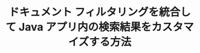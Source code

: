 ---
############################# Static ############################
layout: "auto-gen-gist"
draft: false
path: "ja/search/java/filters/tsv/"
otherformats: PDF DOC DOT DOCX DOCM DOTX DOTM TXT ODT OTT RTF XLS XLT XLSX XLSM XLSB XLTX XLTM XLA XLAM ODS OTS CSV XML PPT PPS POT PPTX PPTM POTX POTM PPSX PPSM ODP PST OST EML EMLX MSG ONE ZIP XHTML MHTML MD CHM EPUB  FB2 

############################# Head ############################
head_title: "Java API 経由で検索結果に TSV ドキュメント フィルタリングを統合しますか?"
head_description: "GroupDocs.Search Java API は、ソフトウェア開発者が TSV ドキュメント検索機能を追加し、ドキュメント フィルタリングを適用して Java API を介して検索結果をカスタマイズするのに役立ちます。"

############################# Header ############################
title: "ドキュメント フィルタリングを統合して Java アプリ内の検索結果をカスタマイズする方法"
description: "GroupDocs.Search Java API を使用すると、プログラマーは高度な TSV ドキュメント検索機能を統合したり、Java アプリでドキュメント フィルタリングを設定して検索結果をカスタマイズしたりできます。"

######################### Download Button #######################
button:
    enable: true

############################# About ############################
about:
    enable: true
    title: "ドキュメント フィルタリングを統合して Java アプリ内の検索結果をカスタマイズする方法"
    content: |
       ドキュメント フィルタリングは、ソフトウェア アプリケーションがドキュメントを検索および取得できるようにする非常に便利なアクティビティです。これにより、ユーザーがインデックス付きドキュメントのテキストに入力した関連する一連の単語が検索されます。フィルターには、レコードの選択に使用される基準を定義する一連のルールが含まれています。ドキュメント フィルタリングにより、ユーザーは検索を特定のセクションまたは特定のドキュメント タイプに限定したり、結果をナビゲートして探しているものを見つけたりすることができます。 GroupDocs.Search for Java は、機能豊富な高性能ドキュメント インデックス作成および検索 API であり、ソフトウェア開発者は、最も一般的なドキュメント ファイル形式のテキスト インデックス作成および検索を実行できるアプリケーションを作成できます。 PDF、HTML、Outlook 電子メール、Microsoft Office Word、Excel ワークシート、PowerPoint プレゼンテーション、Outlook MSG、PST などのさまざまなドキュメント タイプを完全にサポートします。ファイルパスフィルター、ファイル拡張子フィルター、属性フィルターなど、ユーザーが検索結果をカスタマイズするために使用できるさまざまな種類のファイラーがあります。

############################# content ############################
steps:
    enable: true
    block:
    - title_left: "Java 経由で TSV ドキュメントを検索する際にドキュメント フィルタを適用する"
      content_left: |
       GroupDocs.Search Java API は、ソフトウェア開発者が Java API を使用して検索機能を備えた強力なアプリケーションを作成するのに役立ちます。 以下の Java コード例は、わずか数行のコードでさまざまな種類のドキュメントを検索するためのドキュメント フィルタを適用する方法を示しています。

      title_right: "TSV文書検索時の文書フィルター設定"
      content_right: |
       * 最初に、インデックス フォルダーとドキュメント フォルダーへのパスを指定する必要があります。
       * [Index](https://apireference.groupdocs.com/search/java/com.groupdocs.search/Index#Index(java.lang.String)) クラスのインスタンスを呼び出して、指定したフォルダにインデックスを作成する
       * [add](https://apireference.groupdocs.com/search/java/com.groupdocs.search/Index#add(java.lang.String)) メソッドを呼び出して、指定したフォルダーからドキュメントのインデックスを作成する
       * [earchOptions](https://apireference.groupdocs.com/search/java/com.groupdocs.search.options/SearchOptions) クラスを呼び出して検索オプション オブジェクトを作成する
       * [setSearchDocumentFilter](https://apireference.groupdocs.com/search/java/com.groupdocs.search.options/SearchOptions#setSearchDocumentFilter(com.groupdocs.search.options.ISearchDocumentFilter)) メソッドを呼び出して、ドキュメント フィルターを設定します。
       * 検索を開始し、見つかった場合はテキスト ドキュメントを表示します
        
      gisthash: "6ad4038623777576484491239ce17125"
      gistfile: "set_document_filter_in_search_java.java"

    - title_left: "検索ドキュメント フィルターを組み合わせて Java 経由で複合フィルターを作成する"
      content_left: |
        GroupDocs.Search for Java を使用すると、ソフトウェア プログラマーは高度な検索機能を追加し、Java アプリケーション内のドキュメント検索にカスタム フィルターを適用できます。 ユーザーは、さまざまな種類の検索フィルターを組み合わせて、複合フィルターを作成できます。 次の Java コードは、検索ドキュメント フィルターを組み合わせて、ブール演算子 AND、OR、NOT などを使用して複合フィルターを作成する方法を、わずか数行のコードで示しています。

      title_right: "TSV ファイルを検索する複合フィルタを作成"
      content_right: |
       * 最初に、インデックス フォルダーとドキュメント フォルダーへのパスを指定する必要があります。
       * 絶対パスに「Einstein」という単語が含まれるすべての FB2 および EPUB ドキュメントを返す AND 複合フィルタを作成する
       * [SearchDocumentFilter](https://apireference.groupdocs.com/search/java/com.groupdocs.search.options/SearchOptions#setSearchDocumentFilter(com.groupdocs.search.options.ISearchDocumentFilter)) を呼び出して、filter1 を作成します。
       * [SearchDocumentFilter](https://apireference.groupdocs.com/search/java/com.groupdocs.search.options/SearchOptions#setSearchDocumentFilter(com.groupdocs.search.options.ISearchDocumentFilter)) を呼び出して、filter2 を作成します。
       * [createAnd](https://apireference.groupdocs.com/search/java/com.groupdocs.search/SearchDocumentFilter#createAnd(com.groupdocs.search.options.ISearchDocumentFilter...)) メソッドを呼び出してフィルターを組み合わせる
       * すべての DOC、DOCX、PDF、およびフル パスに Einstein という単語が含まれるすべてのドキュメントを返す OR 複合フィルターを作成します。
       * [SearchDocumentFilter](https://apireference.groupdocs.com/search/java/com.groupdocs.search.options/SearchOptions#setSearchDocumentFilter(com.groupdocs.search.options.ISearchDocumentFilter)) を呼び出して、filter3 を作成します。
       * [SearchDocumentFilter](https://apireference.groupdocs.com/search/java/com.groupdocs.search.options/SearchOptions#setSearchDocumentFilter(com.groupdocs.search.options.ISearchDocumentFilter)) を呼び出して、filter4 を作成します。
       * [createOr](https://apireference.groupdocs.com/search/java/com.groupdocs.search/SearchDocumentFilter#createOr(com.groupdocs.search.options.ISearchDocumentFilter...)) メソッドを呼び出してフィルターを組み合わせる
       * TXT ドキュメントを除く、見つかったすべてのドキュメントを返すフィルターの作成
       * [SearchDocumentFilter](https://apireference.groupdocs.com/search/java/com.groupdocs.search.options/SearchOptions#setSearchDocumentFilter(com.groupdocs.search.options.ISearchDocumentFilter)) を呼び出して、filter4 を作成します。
       * [createNot](https://apireference.groupdocs.com/search/java/com.groupdocs.search/SearchDocumentFilter#createNot(com.groupdocs.search.options.ISearchDocumentFilter)) メソッドを呼び出して Not フィルターを適用する

      gisthash: "db9ab9384dcacb90c5bbdad98a2d2cba"
      gistfile: "combine_document_filter_in_search_java.java"
      
    - title_left: "システム要求"
      content_left: |
        GroupDocs.Search for Javaは、すべての主要なプラットフォームとオペレーティングシステムでサポートされています。 完全なシステム要件ガイドについては、以下のコードを実行する前に[システム要件](https://docs.groupdocs.com/search/java/system-requirements/) にアクセスしてください。次の前提条件がインストールされていることを確認してください。 システム：
          *オペレーティングシステム：Microsoft Windows、Linux、MacOS
          * Javaバージョンのサポート：J2SE 7.0（1.7）、J2SE 8.0（1.8）以降
          * GroupDocsの最新バージョンを入手します。GroupDocs[リポジトリ](https://repository.groupdocs.com/repo/com/groupdocs/groupdocs-search/) からJavaAPIを検索します。
        
      title_right: "GroupDocs.Searchを使用する理由"
      content_right: |
        * メモリ内およびディスク上での検索インデックスの作成。
        * ファイル、ストリーム、または構造からインデックスを作成する機能。
        * パスワードで保護されたドキュメントのインデックス作成のサポート。
        * 複数のインデックスのマージのサポート。
        * 検索のインデックス作成中にドキュメントをフィルタリングします。
        * 検索中のスペルチェックのサポート。
        * ブレンドされた文字は完全にサポートされています
        * さまざまな種類の検索を1つの検索クエリに結合します。
        * 単純な単語と正規表現の検索のサポート
        * 検索クエリでのエイリアス置換を完全にサポートします。

demos:
    enable: true
        

more_formats:
    enable: true


back_to_top:
    enable: true
---